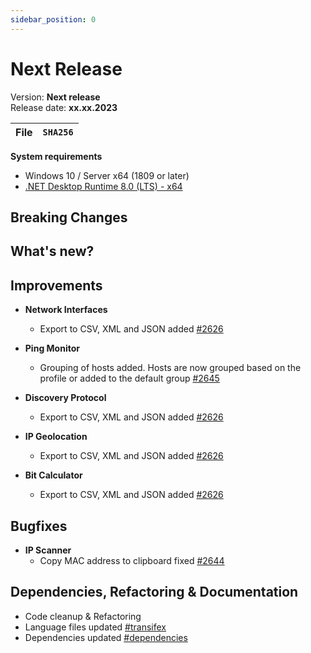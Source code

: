 ```yaml
---
sidebar_position: 0
---
```


# Next Release

Version: **Next release** <br />
Release date: **xx.xx.2023**

| File | `SHA256` |
| ---- | -------- |

**System requirements**

- Windows 10 / Server x64 (1809 or later)
- [.NET Desktop Runtime 8.0 (LTS) - x64](https://dotnet.microsoft.com/en-us/download/dotnet/8.0/runtime)

## Breaking Changes

## What's new?

## Improvements

- **Network Interfaces**
  - Export to CSV, XML and JSON added [#2626](https://github.com/BornToBeRoot/NETworkManager/pull/2626)

- **Ping Monitor**
  - Grouping of hosts added. Hosts are now grouped based on the profile or added to the default group [#2645](https://github.com/BornToBeRoot/NETworkManager/pull/2645)

- **Discovery Protocol**
  - Export to CSV, XML and JSON added [#2626](https://github.com/BornToBeRoot/NETworkManager/pull/2626)

- **IP Geolocation**
  - Export to CSV, XML and JSON added [#2626](https://github.com/BornToBeRoot/NETworkManager/pull/2626)

- **Bit Calculator**
  - Export to CSV, XML and JSON added [#2626](https://github.com/BornToBeRoot/NETworkManager/pull/2626)

## Bugfixes

- **IP Scanner**
  - Copy MAC address to clipboard fixed [#2644](https://github.com/BornToBeRoot/NETworkManager/pull/2644)

## Dependencies, Refactoring & Documentation

- Code cleanup & Refactoring
- Language files updated [#transifex](https://github.com/BornToBeRoot/NETworkManager/pulls?q=author%3Aapp%2Ftransifex-integration)
- Dependencies updated [#dependencies](https://github.com/BornToBeRoot/NETworkManager/pulls?q=author%3Aapp%2Fdependabot)
